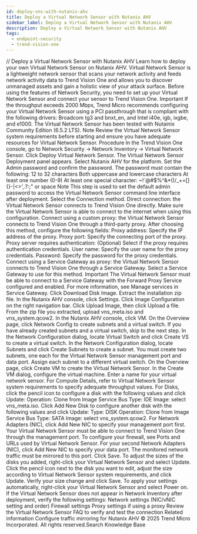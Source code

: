 ```yaml
---
id: deploy-vns-with-nutanix-ahv
title: Deploy a Virtual Network Sensor with Nutanix AHV
sidebar_label: Deploy a Virtual Network Sensor with Nutanix AHV
description: Deploy a Virtual Network Sensor with Nutanix AHV
tags:
  - endpoint-security
  - trend-vision-one
---
```


/*<![CDATA[*/ $('#title').html($('meta[name=map-description]').attr('content')); /*]]>*/ Deploy a Virtual Network Sensor with Nutanix AHV Learn how to deploy your own Virtual Network Sensor on Nutanix AHV. Virtual Network Sensor is a lightweight network sensor that scans your network activity and feeds network activity data to Trend Vision One and allows you to discover unmanaged assets and gain a holistic view of your attack surface. Before using the features of Network Security, you need to set up your Virtual Network Sensor and connect your sensor to Trend Vision One. Important If the throughput exceeds 2000 Mbps, Trend Micro recommends configuring your Virtual Network Sensor using a PCI passthrough that is compliant with the following drivers: Broadcom tg3 and bnxt_en, and Intel i40e, igb, ixgbe, and e1000. The Virtual Network Sensor has been tested with Nutainix Community Edition (6.5.2 LTS). Note Review the Virtual Network Sensor system requirements before starting and ensure you have adequate resources for Virtual Network Sensor. Procedure In the Trend Vision One console, go to Network Security → Network Inventory → Virtual Network Sensor. Click Deploy Virtual Network Sensor. The Virtual Network Sensor Deployment panel appears. Select Nutanix AHV for the platform. Set the Admin password and confirm the password. The password must contain the following: 12 to 32 characters Both uppercase and lowercase characters At least one number (0-9) At least one special character: ~!`@#$%^&*()/_+=[]{}-\|<>',.?:;" or space Note This step is used to set the default admin password to access the Virtual Network Sensor command line interface after deployment. Select the Connection method. Direct connection: the Virtual Network Sensor connects to Trend Vision One directly. Make sure the Virtual Network Sensor is able to connect to the internet when using this configuration. Connect using a custom proxy: the Virtual Network Sensor connects to Trend Vision One through a third-party proxy. After choosing this method, configure the following fields: Proxy address: Specify the IP address of the proxy. Proxy port: Specify the connecting port of the proxy. Proxy server requires authentication: (Optional) Select if the proxy requires authentication credentials. User name: Specify the user name for the proxy credentials. Password: Specify the password for the proxy credentials. Connect using a Service Gateway as proxy: the Virtual Network Sensor connects to Trend Vision One through a Service Gateway. Select a Service Gateway to use for this method. Important The Virtual Network Sensor must be able to connect to a Service Gateway with the Forward Proxy Service configured and enabled. For more information, see Manage services in Service Gateway. Click Download Disk Image. Extract the installation zip file. In the Nutanix AHV console, click Settings. Click Image Configuration on the right navigation bar. Click Upload Image, then click Upload a file. From the zip file you extracted, upload vns_meta.iso and vns_system.qcow2. In the Nutanix AHV console, click VM. On the Overview page, click Network Config to create subnets and a virtual switch. If you have already created subnets and a virtual switch, skip to the next step. In the Network Configuration dialog, locate Virtual Switch and click Create VS to create a virtual switch. In the Network Configuration dialog, locate Subnets and click Create Subnets to create a subnet. You must create two subnets, one each for the Virtual Network Sensor management port and data port. Assign each subnet to a different virtual switch. On the Overview page, click Create VM to create the Virtual Network Sensor. In the Create VM dialog, configure the virtual machine. Enter a name for your virtual network sensor. For Compute Details, refer to Virtual Network Sensor system requirements to specify adequate throughput values. For Disks, click the pencil icon to configure a disk with the following values and click Update: Operation: Clone from Image Service Bus Type: IDE Image: select vns_meta.iso. Click Add New Disk to configure another disk with the following values and click Update: Type: DISK Operation: Clone from Image Service Bus Type: SATA Image: select vns_system.qcow2. For Network Adapters (NIC), click Add New NIC to specify your management port first. Your Virtual Network Sensor must be able to connect to Trend Vision One through the management port. To configure your firewall, see Ports and URLs used by Virtual Network Sensor. For your second Network Adapters (NIC), click Add New NIC to specify your data port. The monitored network traffic must be mirrored to this port. Click Save. To adjust the sizes of the disks you added, right-click your Virtual Network Sensor and select Update. Click the pencil icon next to the disk you want to edit, adjust the size according to Virtual Network Sensor system requirements, and click Update. Verify your size change and click Save. To apply your settings automatically, right-click your Virtual Network Sensor and select Power on. If the Virtual Network Sensor does not appear in Network Inventory after deployment, verify the following settings: Network settings (NIC/vNIC setting and order) Firewall settings Proxy settings if using a proxy Review the Virtual Network Sensor FAQ to verify and test the connection Related information Configure traffic mirroring for Nutanix AHV © 2025 Trend Micro Incorporated. All rights reserved.Search Knowledge Base
